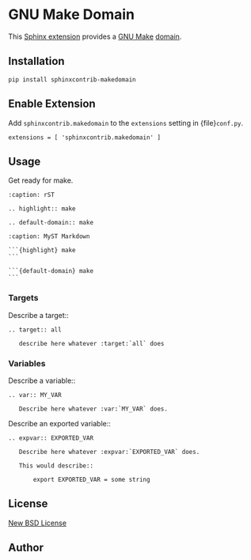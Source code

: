 # GNU Make Domain

This [Sphinx extension](http://sphinx-doc.org) provides a
[GNU Make](http://www.gnu.org/software/make/)
[domain](http://sphinx-doc.org/domains.html).

## Installation

```{code-block} shell
pip install sphinxcontrib-makedomain
```

## Enable Extension

Add ``sphinxcontrib.makedomain`` to the `extensions` setting in {file}`conf.py`.

```{code-block} python
extensions = [ 'sphinxcontrib.makedomain' ]
```

## Usage

Get ready for make.

```{code-block} rst
:caption: rST

.. highlight:: make

.. default-domain:: make
```

````{code-block} markdown
:caption: MyST Markdown

```{highlight} make
```

```{default-domain} make
```
````

### Targets

Describe a target::

    .. target:: all

       describe here whatever :target:`all` does

### Variables

Describe a variable::

    .. var:: MY_VAR

       Describe here whatever :var:`MY_VAR` does.

Describe an exported variable::

    .. expvar:: EXPORTED_VAR

       Describe here whatever :expvar:`EXPORTED_VAR` does.

       This would describe::

           export EXPORTED_VAR = some string


## License

[New BSD License](/license.md)

## Author

```{sectionauthor} Kay-Uwe (Kiwi) Lorenz <kiwi@franka.dyndns.org> (http://quelltexter.org)
```
